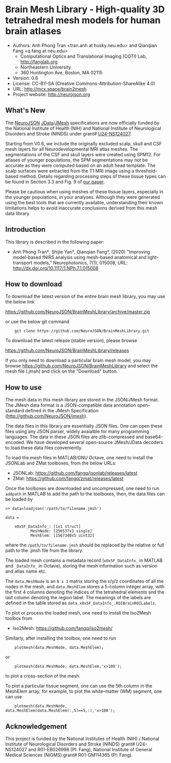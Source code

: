 # Brain Mesh Library - High-quality 3D tetrahedral mesh models for human brain atlases

* Authors: Anh Phong Tran <tran.anh at husky.neu.edu> and Qianqian Fang <q.fang at neu.edu>
  * Computational Optics and Translational Imaging (COTI) Lab, http://fanglab.org
  * Northeastern University
  * 360 Huntington Ave, Boston, MA 02115
* Version: 0.6
* License: CC-BY-SA (Creative Commons-Attribution-ShareAlike 4.0)
* URL: http://mcx.space/brain2mesh
* Project website: http://neurojson.org

## What's New

The [NeuroJSON](http://neurojson.org) [JData](https://github.com/NeuroJSON/jdata)/[JMesh](https://github.com/NeuroJSON/jmesh) 
specifications are now officially funded by the National Institute of Health (NIH) and National Institute of Neurological
Disorders and Stroke (NINDS) under grant# [U24-NS124027](https://reporter.nih.gov/project-details/10308329).

Starting from V0.6, we include the originally excluded scalp, skull and CSF mesh layers for all Neurodevelopmental
MRI atlas meshes. The segmentations of the CSF and skull layers were created using SPM12. For atlases of younger
populations, the SPM segmentations may not be accurate as they were computed based on an adult head template. The scalp
surfaces were extracted from the T1 MRI image using a threshold-based method. Details regarding processing steps 
of these tissue types can be found in Section 3.3 and Fig. 9 of [our paper](http://dx.doi.org/10.1117/1.NPh.7.1.015008).

Please be cautious when using meshes of these tissue layers, especially in the younger populations, in your analyses.
Although they were generated using the best tools that are currently available, understanding their known limitations
helps to avoid inaccurate conclusions derived from this mesh data library.


## Introduction 

This library is described in the following paper:

* Anh Phong Tran†, Shijie Yan†, Qianqian Fang*, (2020) "Improving model-based fNIRS analysis using mesh-based anatomical and light-transport models," Neurophotonics,  7(1), 015008, URL: http://dx.doi.org/10.1117/1.NPh.7.1.015008

## How to download

To download the latest version of the entire brain mesh library, you 
may use the below link

https://github.com/NeuroJSON/BrainMeshLibrary/archive/master.zip

or use the below git command
```
    git clone https://github.com/NeuroJSON/BrainMeshLibrary.git
```

To download the latest release (stable version), please browse

https://github.com/NeuroJSON/BrainMeshLibrary/releases

If you only need to download a particular brain mesh model, you 
may browse https://github.com/NeuroJSON/BrainMeshLibrary
and select the mesh file (.jmsh) and click on the "Download" button.

## How to use

The mesh data in this mesh library are stored in the JSON/JMesh 
format. The JMesh data format is a JSON-compatible data annotation 
open-standard defined in the JMesh Specification 
(http://github.com/NeuroJSON/jmesh).

The data files in this library are essentially JSON files. One
can open these files using any JSON parser, widely avaialble 
for many programming languages. The data in these JSON files
are zlib-compressed and base64-encoded. We have developed 
several open-source JMesh/JData decoders to load these data 
files conveniently.

To load the mesh files in MATLAB/GNU Octave, one need to install
the JSONLab and ZMat toolboxes, from the below URLs:

* JSONLab: https://github.com/fangq/jsonlab/releases/latest
* ZMat: https://github.com/fangq/zmat/releases/latest

Once the toolboxes are downloaded and uncompressed, one need
to run `addpath` in MATLAB to add the path to the toolboxes, 
then, the data files can be loaded by
```
>> data=loadjson('/path/to/filename.jmsh')

data = 

    x0x5F_DataInfo_: [1x1 struct]
           MeshNode: [256537x3 single]
           MeshElem: [1567340x5 uint32]
```
where the `/path/to/filename.jmsh` should be replaced by the 
relative or full path to the .jmsh file from the library.

The loaded mesh contains a metadata record (`x0x5F_DataInfo_` 
in MATLAB and `_DataInfo_` in Octave), storing the mesh
information such as version and atlas name etc.

The `data.MeshNode` is an `N x 3` matrix storing the 
x/y/z coordinates of all the nodes in the mesh, and 
`data.MeshElem` stores a 5-column integer array, with the 
first 4 columns denoting the indices of the tetrahedral
elements and the last column denoting the region label.
The meanings of the labels are defined in the table 
stored as `data.x0x5F_DataInfo_.ROIBrainROILabels`.

To plot or process the loaded mesh, one need to install 
the Iso2Mesh toolbox from

* Iso2Mesh: https://github.com/fangq/iso2mesh/

Similarly, after installing the toolbox, one need to run
```
    plotmesh(data.MeshNode, data.MeshElem);
```
or
```
    plotmesh(data.MeshNode, data.MeshElem,'x>100');
```
to plot a cross-section of the mesh.

To plot a particular tissue segment, one can use the 
5th column in the MeshElem array, for example, to plot the
white-matter (WM) segment, one can use

```
    plotmesh(data.MeshNode, data.MeshElem(data.MeshElem(:,5)==5,:),'x>100');
```

## Acknowledgement 

This project is funded by the National Institutes of Health (NIH) / National Institute 
of Neurological Disorders and Stroke (NINDS) grant# U24-NS124027 and R01-EB026998 (PI: Fang),
National Institute of General Medical Sciences (NIGMS) grant# R01-GM114365 (PI: Fang).
